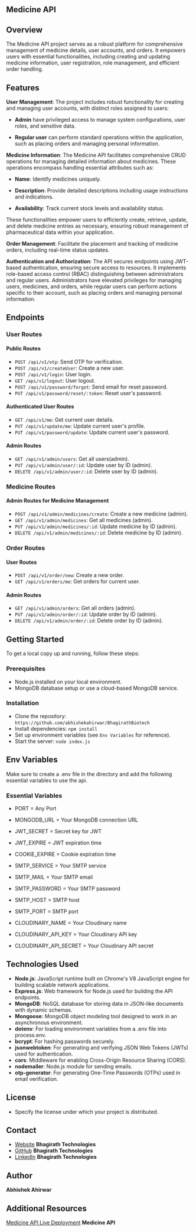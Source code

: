 ## Medicine API

## Overview

The Medicine API project serves as a robust platform for comprehensive management of medicine details, user accounts, and orders. It empowers users with essential functionalities, including creating and updating medicine information, user registration, role management, and efficient order handling.

## Features

**User Management**: The project includes robust functionality for creating and managing user accounts, with distinct roles assigned to users:

* **Admin** have privileged access to manage system configurations, user roles, and sensitive data.

* **Regular user** can perform standard operations within the application, such as placing orders and managing personal information.

**Medicine Information**: The Medicine API facilitates comprehensive CRUD operations for managing detailed information about medicines. These operations encompass handling essential attributes such as:

* **Name**: Identify medicines uniquely.

* **Description**: Provide detailed descriptions including usage instructions and indications.

* **Availability**: Track current stock levels and availability status.

These functionalities empower users to efficiently create, retrieve, update, and delete medicine entries as necessary, ensuring robust management of pharmaceutical data within your application.

**Order Management**: Facilitate the placement and tracking of medicine orders, including real-time status updates.

**Authentication and Authorization**: The API secures endpoints using JWT-based authentication, ensuring secure access to resources. It implements role-based access control (RBAC) distinguishing between administrators and regular users. Administrators have elevated privileges for managing users, medicines, and orders, while regular users can perform actions specific to their account, such as placing orders and managing personal information.

## Endpoints

### User Routes

#### Public Routes

* `POST /api/v1/otp`: Send OTP for verification.
* `POST /api/v1/createUser`: Create a new user.
* `POST /api/v1/login`: User login.
* `GET /api/v1/logout`: User logout.
* `POST /api/v1/password/forgot`: Send email for reset password.
* `PUT /api/v1/password/reset/:token`: Reset user's password.

#### Authenticated User Routes

* `GET /api/v1/me`: Get current user details.
* `PUT /api/v1/update/me`: Update current user's profile.
* `PUT /api/v1/password/update`: Update current user's password.

#### Admin Routes

* `GET /api/v1/admin/users`: Get all users(admin).
* `PUT /api/v1/admin/user/:id`: Update user by ID (admin).
* `DELETE /api/v1/admin/user/:id`: Delete user by ID (admin).

### Medicine Routes

#### Admin Routes for Medicine Management

* `POST /api/v1/admin/medicines/create`: Create a new medicine (admin).
* `GET /api/v1/admin/medicines`: Get all medicines (admin).
* `PUT /api/v1/admin/medicines/:id`: Update medicine by ID (admin).
* `DELETE /api/v1/admin/medicines/:id`: Delete medicine by ID (admin).

### Order Routes

#### User Routes

* `POST /api/v1/order/new`: Create a new order.
* `GET /api/v1/orders/me`: Get orders for current user.

#### Admin Routes

* `GET /api/v1/admin/orders`: Get all orders (admin).
* `PUT /api/v1/admin/order/:id`: Update order by ID (admin).
* `DELETE /api/v1/admin/order/:id`: Delete order by ID (admin).

## Getting Started

To get a local copy up and running, follow these steps:

### Prerequisites

* Node.js installed on your local environment.
* MongoDB database setup or use a cloud-based MongoDB service.

### Installation

* Clone the repository: `https://github.com/abhishekahirwar/BhagirathBiotech`
* Install dependencies: `npm install`
* Set up environment variables (see `Env Variables` for reference).
* Start the server: `node index.js`

## Env Variables
Make sure to create a .env file in the directory and add the following essential variables to use the api.

### Essential Variables

* PORT = Any Port
* MONGODB_URL = Your MongoDB connection URL

* JWT_SECRET = Secret key for JWT
* JWT_EXPIRE = JWT expiration time

* COOKIE_EXPIRE = Cookie expiration time

* SMTP_SERVICE = Your SMTP service
* SMTP_MAIL = Your SMTP email
* SMTP_PASSWORD = Your SMTP password
* SMTP_HOST = SMTP host
* SMTP_PORT = SMTP port

* CLOUDINARY_NAME = Your Cloudinary name
* CLOUDINARY_API_KEY = Your Cloudinary API key
* CLOUDINARY_API_SECRET = Your Cloudinary API secret

## Technologies Used

* **Node.js**: JavaScript runtime built on Chrome's V8 JavaScript engine for building scalable network applications.
* **Express.js**: Web framework for Node.js used for building the API endpoints.
* **MongoDB**: NoSQL database for storing data in JSON-like documents with dynamic schemas.
* **Mongoose**: MongoDB object modeling tool designed to work in an asynchronous environment.
* **dotenv**: For loading environment variables from a .env file into process.env.
* **bcrypt**: For hashing passwords securely.
* **jsonwebtoken**: For generating and verifying JSON Web Tokens (JWTs) used for authentication.
* **cors**: Middleware for enabling Cross-Origin Resource Sharing (CORS).
* **nodemailer**: Node.js module for sending emails.
* **otp-generator**: For generating One-Time Passwords (OTPs) used in email verification.

## License

* Specify the license under which your project is distributed.

## Contact

* [Website](https://www.bhagirathtechnologies.com) **Bhagirath Technologies**
* [GitHub](https://www.github.com) **Bhagirath Technologies**
* [LinkedIn](https://in.linkedin.com/company/bhagirath-technologies) **Bhagirath Technologies**

## Author

**Abhishek Ahirwar**

## Additional Resources

[Medicine API Live Deployment](https://bhagirathmedicinebackend-api.onrender.com) **Medicine API**

<!-- [Postman Documentation](https://) **Postman API Documentation** -->
